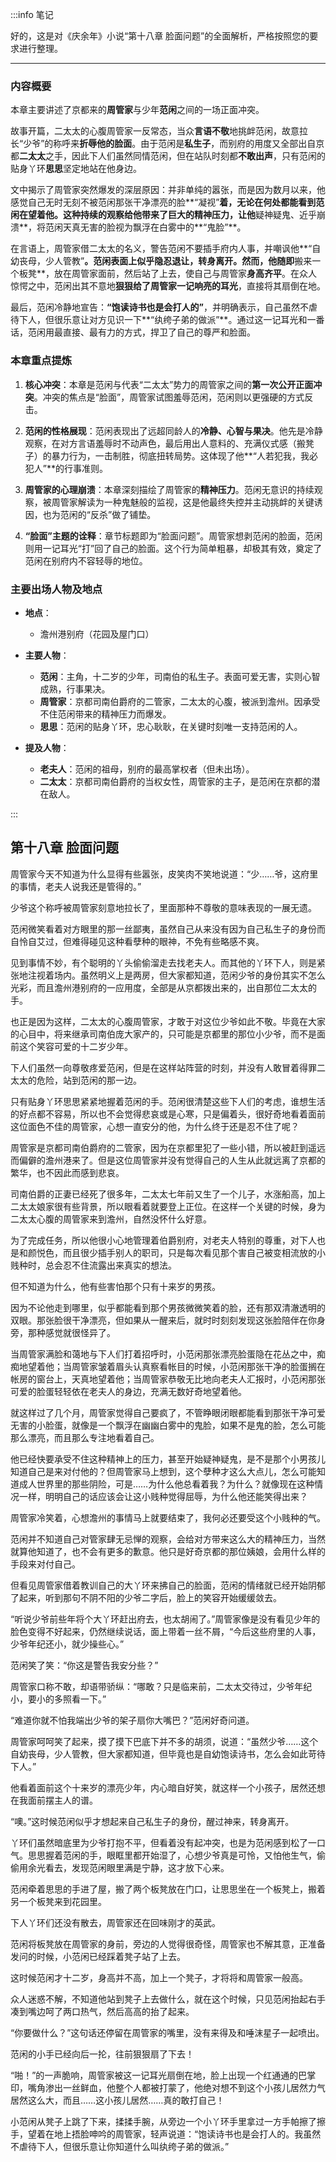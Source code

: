 :::info 笔记

好的，这是对《庆余年》小说“第十八章 脸面问题”的全面解析，严格按照您的要求进行整理。

---

### 内容概要

本章主要讲述了京都来的**周管家**与少年**范闲**之间的一场正面冲突。

故事开篇，二太太的心腹周管家一反常态，当众**言语不敬**地挑衅范闲，故意拉长“少爷”的称呼来**折辱他的脸面**。由于范闲是**私生子**，而别府的用度又全部出自京都**二太太**之手，因此下人们虽然同情范闲，但在站队时刻都**不敢出声**，只有范闲的贴身丫环**思思**坚定地站在他身边。

文中揭示了周管家突然爆发的深层原因：并非单纯的嚣张，而是因为数月以来，他感觉自己无时无刻不被范闲那张干净漂亮的脸**“凝视”**着，无论在何处都能看到范闲在望着他。这种持续的观察给他带来了巨大的精神压力，让他**疑神疑鬼、近乎崩溃**，将范闲天真无害的脸视为飘浮在白雾中的**“鬼脸”**。

在言语上，周管家借二太太的名义，警告范闲不要插手府内人事，并嘲讽他**“自幼丧母，少人管教”**。范闲表面上似乎隐忍退让，转身离开。然而，他随即**搬来一个板凳**，放在周管家面前，然后站了上去，使自己与周管家**身高齐平**。在众人惊愕之中，范闲出其不意地**狠狠给了周管家一记响亮的耳光**，直接将其扇倒在地。

最后，范闲冷静地宣告：**“饱读诗书也是会打人的”**，并明确表示，自己虽然不虐待下人，但很乐意让对方见识一下**“纨绔子弟的做派”**。通过这一记耳光和一番话，范闲用最直接、最有力的方式，捍卫了自己的尊严和脸面。

### 本章重点提炼

1.  **核心冲突**：本章是范闲与代表“二太太”势力的周管家之间的**第一次公开正面冲突**。冲突的焦点是“脸面”，周管家试图羞辱范闲，范闲则以更强硬的方式反击。

2.  **范闲的性格展现**：范闲表现出了远超同龄人的**冷静、心智与果决**。他先是冷静观察，在对方言语羞辱时不动声色，最后用出人意料的、充满仪式感（搬凳子）的暴力行为，一击制胜，彻底扭转局势。这体现了他**“人若犯我，我必犯人”**的行事准则。

3.  **周管家的心理崩溃**：本章深刻描绘了周管家的**精神压力**。范闲无意识的持续观察，被周管家解读为一种鬼魅般的监视，这是他最终失控并主动挑衅的关键诱因，也为范闲的“反杀”做了铺垫。

4.  **“脸面”主题的诠释**：章节标题即为“脸面问题”。周管家想剥范闲的脸面，范闲则用一记耳光“打”回了自己的脸面。这个行为简单粗暴，却极其有效，奠定了范闲在别府内不容轻辱的地位。

### 主要出场人物及地点

*   **地点**：
    *   澹州港别府（花园及屋门口）

*   **主要人物**：
    *   **范闲**：主角，十二岁的少年，司南伯的私生子。表面可爱无害，实则心智成熟，行事果决。
    *   **周管家**：京都司南伯爵府的二管家，二太太的心腹，被派到澹州。因承受不住范闲带来的精神压力而爆发。
    *   **思思**：范闲的贴身丫环，忠心耿耿，在关键时刻唯一支持范闲的人。

*   **提及人物**：
    *   **老夫人**：范闲的祖母，别府的最高掌权者（但未出场）。
    *   **二太太**：京都司南伯爵府的当权女性，周管家的主子，是范闲在京都的潜在敌人。

:::

## 第十八章 **脸面问题**

周管家今天不知道为什么显得有些嚣张，皮笑肉不笑地说道：“少……爷，这府里的事情，老夫人说我还是管得的。”

少爷这个称呼被周管家刻意地拉长了，里面那种不尊敬的意味表现的一展无遗。

范闲微笑看着对方眼里的那一丝鄙夷，虽然自己从来没有因为自己私生子的身份而自怜自艾过，但难得碰见这种看孽种的眼神，不免有些略感不爽。

见到事情不妙，有个聪明的丫头偷偷溜走去找老夫人。而其他的丫环下人，则是紧张地注视着场内。虽然明义上是两房，但大家都知道，范闲少爷的身份其实不怎么光彩，而且澹州港别府的一应用度，全部是从京都拨出来的，出自那位二太太的手。

也正是因为这样，二太太的心腹周管家，才敢于对这位少爷如此不敬。毕竟在大家的心目中，将来继承司南伯庞大家产的，只可能是京都里的那位小少爷，而不是面前这个笑容可爱的十二岁少年。

下人们虽然一向尊敬疼爱范闲，但是在这样站阵营的时刻，并没有人敢冒着得罪二太太的危险，站到范闲的那一边。

只有贴身丫环思思紧紧地握着范闲的手。范闲很清楚这些下人们的考虑，谁想生活的好点都不容易，所以也不会觉得悲哀或是心寒，只是偏着头，很好奇地看着面前这位面色不佳的周管家，心想一直安分的他，为什么终于还是忍不住了呢？

周管家是京都司南伯爵府的二管家，因为在京都里犯了一些小错，所以被赶到遥远而偏僻的澹州港来了。但是这位周管家并没有觉得自己的人生从此就远离了京都的繁华，也不因此而感到悲哀。

司南伯爵的正妻已经死了很多年，二太太七年前又生了一个儿子，水涨船高，加上二太太娘家很有些背景，所以眼看着就要登上正位。在这样一个关键的时候，身为二太太心腹的周管家来到澹州，自然没怀什么好意。

为了完成任务，所以他很小心地管理着伯爵别府，对老夫人特别的尊重，对下人也是和颜悦色，而且很少插手别人的职司，只是每次看见那个害自己被变相流放的小贱种时，总会忍不住流露出来真实的想法。

但不知道为什么，他有些害怕那个只有十来岁的男孩。

因为不论他走到哪里，似乎都能看到那个男孩微微笑着的脸，还有那双清澈透明的双眼。那张脸很干净漂亮，但如果从一醒来后，就时时刻刻发现这张脸陪伴在你身旁，那种感觉就很怪异了。

当周管家满脸和蔼地与下人们打着招呼时，小范闲那张漂亮脸蛋隐在花丛之中，痴痴地望着他；当周管家皱着眉头认真察看帐目的时候，小范闲那张干净的脸蛋搁在帐房的窗台上，天真地望着他；当周管家恭敬无比地向老夫人汇报时，小范闲那张可爱的脸蛋轻轻依在老夫人的身边，充满无数好奇地望着他。

就这样过了几个月，周管家觉得自己要疯了，不管睁眼闭眼都能看到那张干净可爱无害的小脸蛋，就像是一个飘浮在幽幽白雾中的鬼脸，如果不是鬼的脸，怎么可能那么漂亮，而且那么专注地看着自己。

他已经快要承受不住这种精神上的压力，甚至开始疑神疑鬼，是不是那个小男孩儿知道自己是来对付他的？但周管家马上想到，这个孽种才这么大点儿，怎么可能知道成人世界里的那些阴险，可是……为什么他总看着我？为什么？就像现在这种情况一样，明明自己的话应该会让这小贱种觉得屈辱，为什么他还能笑得出来？

周管家冷笑着，心想澹州的事情马上就要结束了，我何必还要受这个小贱种的气。

范闲并不知道自己对管家肆无忌惮的观察，会给对方带来这么大的精神压力，当然就算他知道了，也不会有更多的歉意。他只是好奇京都的那位姨娘，会用什么样的手段来对付自己。

但看见周管家借着教训自己的大丫环来拂自己的脸面，范闲的情绪就已经开始阴郁了起来，听到那句不阴不阳的少爷二字后，脸上的笑容开始缓缓敛去。

“听说少爷前些年将个大丫环赶出府去，也太胡闹了。”周管家像是没有看见少年的脸色变得不好起来，仍然继续说话，面上带着一丝不屑，“今后这些府里的人事，少爷年纪还小，就少操些心。”

范闲笑了笑：“你这是警告我安分些？”

周管家口称不敢，却语带骄纵：“哪敢？只是临来前，二太太交待过，少爷年纪小，要小的多照看一下。”

“难道你就不怕我端出少爷的架子扇你大嘴巴？”范闲好奇问道。

周管家呵呵笑了起来，摸了摸下巴底下并不多的胡须，说道：“虽然少爷……这个自幼丧母，少人管教，但大家都知道，但毕竟也是自幼饱读诗书，怎么会如此苛待下人。”

他看着面前这个十来岁的漂亮少年，内心暗自好笑，就这样一个小孩子，居然还想在我面前摆主人的谱。

“噢。”这时候范闲似乎才想起来自己私生子的身份，醒过神来，转身离开。

丫环们虽然暗底里为少爷打抱不平，但看着没有起冲突，也是为范闲感到松了一口气。思思握着范闲的手，眼眶里都开始湿了，心想少爷真是可怜，又怕他生气，偷偷用余光看去，发现范闲眼里满是宁静，这才放下心来。

范闲牵着思思的手进了屋，搬了两个板凳放在门口，让思思坐在一个板凳上，搬着另一个板凳来到花园里。

下人丫环们还没有散去，周管家还在回味刚才的英武。

范闲将板凳放在周管家的身前，旁边的人觉得很奇怪，周管家也不解其意，正准备发问的时候，小范闲已经踩着凳子站了上去。

这时候范闲才十二岁，身高并不高，加上一个凳子，才将将和周管家一般高。

众人迷惑不解，不知道他站到凳子上去做什么，就在这个时候，只见范闲抬起右手凑到嘴边呵了两口热气，然后高高的抬了起来。

“你要做什么？”这句话还停留在周管家的嘴里，没有来得及和唾沫星子一起喷出。

范闲的小手已经向后一抡，往前狠狠扇了下去！

“啪！”的一声脆响，周管家被这一记耳光扇倒在地，脸上出现一个红通通的巴掌印，嘴角渗出一丝鲜血，他整个人都被打蒙了，他绝对想不到这个小孩儿居然力气居然这么大，而且……这小孩儿居然……真的敢打自己！

小范闲从凳子上跳了下来，揉揉手腕，从旁边一个小丫环手里拿过一方手帕擦了擦手，望着在地上捂脸呻吟的周管家，轻声说道：“饱读诗书也是会打人的。我虽然不虐待下人，但很乐意让你知道什么叫纨绔子弟的做派。”

